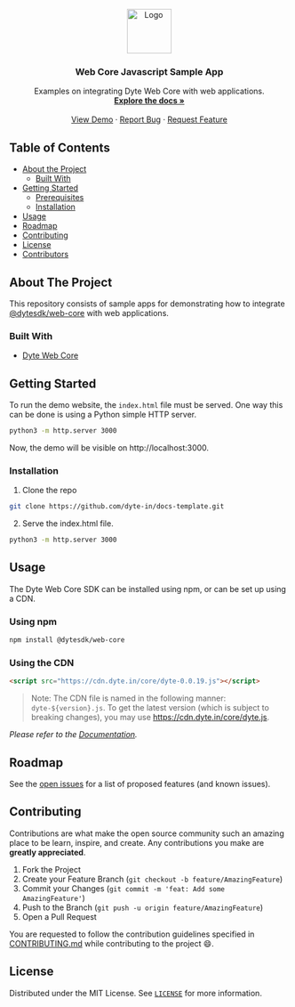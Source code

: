 <!-- PROJECT LOGO -->
<p align="center">
  <a href="https://dyte.in">
    <img src="https://dyte-uploads.s3.ap-south-1.amazonaws.com/dyte-logo-dark.svg" alt="Logo" width="80">
  </a>

  <h3 align="center">Web Core Javascript Sample App</h3>

  <p align="center">
    Examples on integrating Dyte Web Core with web applications.
    <br />
    <a href="https://docs.dyte.in"><strong>Explore the docs »</strong></a>
    <br />
    <br />
    <a href="https://app.dyte.in">View Demo</a>
    ·
    <a href="https://docs.dyte.in/discuss">Report Bug</a>
    ·
    <a href="https://docs.dyte.in/discuss">Request Feature</a>
  </p>
</p>




<!-- TABLE OF CONTENTS -->
## Table of Contents

* [About the Project](#about-the-project)
  * [Built With](#built-with)
* [Getting Started](#getting-started)
  * [Prerequisites](#prerequisites)
  * [Installation](#installation)
* [Usage](#usage)
* [Roadmap](#roadmap)
* [Contributing](#contributing)
* [License](#license)
* [Contributors](#contributors-)



<!-- ABOUT THE PROJECT -->
## About The Project

This repository consists of sample apps for demonstrating how to integrate [@dytesdk/web-core](https://www.npmjs.com/package/@dytesdk/web-core) with web applications.


### Built With

* [Dyte Web Core](https://www.npmjs.com/package/@dytesdk/web-core)


<!-- GETTING STARTED -->
## Getting Started

To run the demo website, the `index.html` file must be served. One way this can be done is using a Python simple HTTP server.

```bash
python3 -m http.server 3000
```

Now, the demo will be visible on http://localhost:3000.

### Installation
 
1. Clone the repo
```sh
git clone https://github.com/dyte-in/docs-template.git
```

2. Serve the index.html file.
```sh
python3 -m http.server 3000
```


<!-- USAGE EXAMPLES -->
## Usage

The Dyte Web Core SDK can be installed using npm, or can be set up using a CDN.

### Using npm
```sh
npm install @dytesdk/web-core
```

### Using the CDN
```html
<script src="https://cdn.dyte.in/core/dyte-0.0.19.js"></script>
```
> Note: The CDN file is named in the following manner: `dyte-${version}.js`. To get the latest version (which is subject to breaking changes), you may use https://cdn.dyte.in/core/dyte.js.

_Please refer to the [Documentation](./docs/api.md)._



<!-- ROADMAP -->
## Roadmap

See the [open issues](https://github.com/dyte-in/docs-template/issues) for a list of proposed features (and known issues).



<!-- CONTRIBUTING -->
## Contributing

Contributions are what make the open source community such an amazing place to be learn, inspire, and create. Any contributions you make are **greatly appreciated**.

1. Fork the Project
2. Create your Feature Branch (`git checkout -b feature/AmazingFeature`)
3. Commit your Changes (`git commit -m 'feat: Add some AmazingFeature'`)
4. Push to the Branch (`git push -u origin feature/AmazingFeature`)
5. Open a Pull Request

You are requested to follow the contribution guidelines specified in [CONTRIBUTING.md](./CONTRIBUTING.md) while contributing to the project :smile:.

<!-- LICENSE -->
## License

Distributed under the MIT License. See [`LICENSE`](./LICENSE) for more information.



<!-- MARKDOWN LINKS & IMAGES -->
<!-- https://www.markdownguide.org/basic-syntax/#reference-style-links -->
